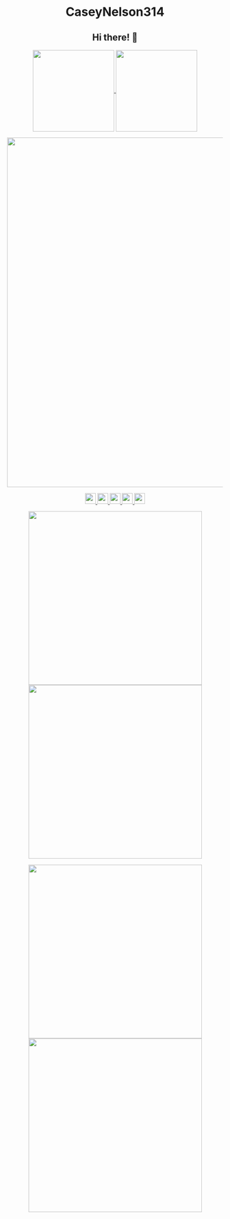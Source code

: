<h1 align="center">CaseyNelson314</h1>
<h2 align="center">Hi there! 👋</h2>


<p align = "center"> <!--language-->
  <a href="https://github.com/CaseyNelson314">
   <img align="center" height="190" src="https://github-readme-stats.vercel.app/api?username=CaseyNelson314&bg_color=100,afeeee,87cefa&title_color=191970&text_color=000">
  </a>
  <a href="https://github.com/CaseyNelson314">
   <img align="center" height="190" src="https://cheesits456-readme-stats.vercel.app/api/top-langs?username=CaseyNelson314&layout=compact&card_width=275&bg_color=100,afeeee,87cefa&title_color=191970&card_width=400&text_color=000000">
  </a>
</p>


<p align = "center"> <!--trophy-->
  <a href="https://github.com/CaseyNelson314">
   <img align="center" width ="815" src="https://github-profile-trophy.vercel.app/?username=CaseyNelson314&theme=monokai&no-frame=true">
  </a>
</p>


<p align="center"> <!--SnsData-->
  <a href="https://github.com/CaseyNelson314">
    <img height="25" src="https://img.shields.io/badge/-Windows-0078D6.svg?logo=windows&style=flat">
  </a>
  <a href="https://github.com/CaseyNelson314">
    <img height="25" src="https://img.shields.io/badge/-Visual%20Studio%20Code-007ACC.svg?logo=visual-studio-code&style=flat">
  </a>
  <a href="http://twitter.com/Casey_NeIson">
    <img height="25" src="https://img.shields.io/twitter/follow/Casey_NeIson?label=Twitter&logo=twitter&style=flat&color=blue">
  </a>
  <a href="https://github.com/CaseyNelson314">
    <img height="25" src="https://img.shields.io/github/followers/CaseyNelson314?label=follow&logo=github&style=flat&color=blue">
  </a>
  <a href="https://github.com/CaseyNelson314">
    <img height="25" src="https://komarev.com/ghpvc/?username=CaseyNelson314&color=blue">
  </a>
</p>
 
 
<p align = "center"> <!--Repositories-->
  <a href="https://github.com/CaseyNelson314/Arduino">
    <img align="center" width ="405" src="https://github-readme-stats.vercel.app/api/pin/?username=CaseyNelson314&bg_color=50,dda0dd,87cefa&title_color=191970&text_color=000&repo=Arduino">
  </a>
 
  <a href="https://github.com/CaseyNelson314/MoterDrive">
    <img align="center" width ="405" src="https://github-readme-stats.vercel.app/api/pin/?username=CaseyNelson314&bg_color=50,dda0dd,87cefa&title_color=191970&text_color=000&repo=MoterDrive" />
  </a>
</p>

<p align = "center"> <!--Repositories-->
  <a href="https://github.com/CaseyNelson314/Variable-control">
    <img align="center" width ="405" src="https://github-readme-stats.vercel.app/api/pin/?username=CaseyNelson314&bg_color=50,dda0dd,87cefa&title_color=191970&text_color=000&repo=Variable-control" />
  </a>
 
  <a href="https://github.com/CaseyNelson314/Encoder">
    <img align="center" width ="405" src="https://github-readme-stats.vercel.app/api/pin/?username=CaseyNelson314&bg_color=50,dda0dd,87cefa&title_color=191970&text_color=000&repo=Encoder" />
  </a>
</p>
